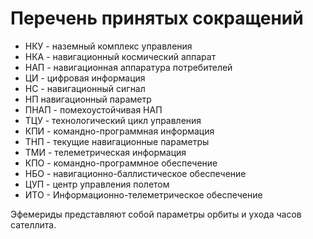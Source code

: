 # Перечень принятых сокращений

- НКУ - наземный комплекс управления
- НКА - навигационный космический аппарат
- НАП - навигационная аппаратура потребителей
- ЦИ - цифровая информация
- НС - навигационный сигнал
- НП навигационный параметр
- ПНАП - помехоустойчивая НАП
- ТЦУ - технологический цикл управления
- КПИ - командно-программная информация
- ТНП - текущие навигационные параметры
- ТМИ - телеметрическая информация
- КПО - командно-программное обеспечение
- НБО - навигационно-баллистическое обеспечение
- ЦУП - центр управления полетом
- ИТО - Информационно-телеметрическое обеспечение

Эфемериды представляют собой параметры орбиты и ухода часов сателлита.
